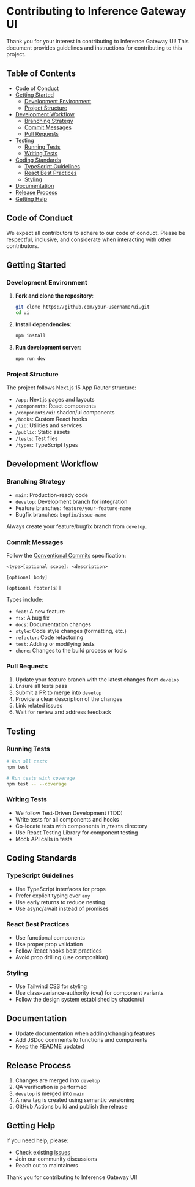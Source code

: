 # Contributing to Inference Gateway UI

Thank you for your interest in contributing to Inference Gateway UI! This document provides guidelines and instructions for contributing to this project.

## Table of Contents

- [Code of Conduct](#code-of-conduct)
- [Getting Started](#getting-started)
  - [Development Environment](#development-environment)
  - [Project Structure](#project-structure)
- [Development Workflow](#development-workflow)
  - [Branching Strategy](#branching-strategy)
  - [Commit Messages](#commit-messages)
  - [Pull Requests](#pull-requests)
- [Testing](#testing)
  - [Running Tests](#running-tests)
  - [Writing Tests](#writing-tests)
- [Coding Standards](#coding-standards)
  - [TypeScript Guidelines](#typescript-guidelines)
  - [React Best Practices](#react-best-practices)
  - [Styling](#styling)
- [Documentation](#documentation)
- [Release Process](#release-process)
- [Getting Help](#getting-help)

## Code of Conduct

We expect all contributors to adhere to our code of conduct. Please be respectful, inclusive, and considerate when interacting with other contributors.

## Getting Started

### Development Environment

1. **Fork and clone the repository**:

   ```bash
   git clone https://github.com/your-username/ui.git
   cd ui
   ```

2. **Install dependencies**:

   ```bash
   npm install
   ```

3. **Run development server**:
   ```bash
   npm run dev
   ```

### Project Structure

The project follows Next.js 15 App Router structure:

- `/app`: Next.js pages and layouts
- `/components`: React components
- `/components/ui`: shadcn/ui components
- `/hooks`: Custom React hooks
- `/lib`: Utilities and services
- `/public`: Static assets
- `/tests`: Test files
- `/types`: TypeScript types

## Development Workflow

### Branching Strategy

- `main`: Production-ready code
- `develop`: Development branch for integration
- Feature branches: `feature/your-feature-name`
- Bugfix branches: `bugfix/issue-name`

Always create your feature/bugfix branch from `develop`.

### Commit Messages

Follow the [Conventional Commits](https://www.conventionalcommits.org/) specification:

```
<type>[optional scope]: <description>

[optional body]

[optional footer(s)]
```

Types include:

- `feat`: A new feature
- `fix`: A bug fix
- `docs`: Documentation changes
- `style`: Code style changes (formatting, etc.)
- `refactor`: Code refactoring
- `test`: Adding or modifying tests
- `chore`: Changes to the build process or tools

### Pull Requests

1. Update your feature branch with the latest changes from `develop`
2. Ensure all tests pass
3. Submit a PR to merge into `develop`
4. Provide a clear description of the changes
5. Link related issues
6. Wait for review and address feedback

## Testing

### Running Tests

```bash
# Run all tests
npm test

# Run tests with coverage
npm test -- --coverage
```

### Writing Tests

- We follow Test-Driven Development (TDD)
- Write tests for all components and hooks
- Co-locate tests with components in `/tests` directory
- Use React Testing Library for component testing
- Mock API calls in tests

## Coding Standards

### TypeScript Guidelines

- Use TypeScript interfaces for props
- Prefer explicit typing over `any`
- Use early returns to reduce nesting
- Use async/await instead of promises

### React Best Practices

- Use functional components
- Use proper prop validation
- Follow React hooks best practices
- Avoid prop drilling (use composition)

### Styling

- Use Tailwind CSS for styling
- Use class-variance-authority (cva) for component variants
- Follow the design system established by shadcn/ui

## Documentation

- Update documentation when adding/changing features
- Add JSDoc comments to functions and components
- Keep the README updated

## Release Process

1. Changes are merged into `develop`
2. QA verification is performed
3. `develop` is merged into `main`
4. A new tag is created using semantic versioning
5. GitHub Actions build and publish the release

## Getting Help

If you need help, please:

- Check existing [issues](https://github.com/inference-gateway/ui/issues)
- Join our community discussions
- Reach out to maintainers

Thank you for contributing to Inference Gateway UI!

